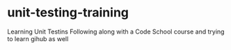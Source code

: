 # unit-testing-training
Learning Unit Testins
Following along with a Code School course and trying to learn gihub as well
